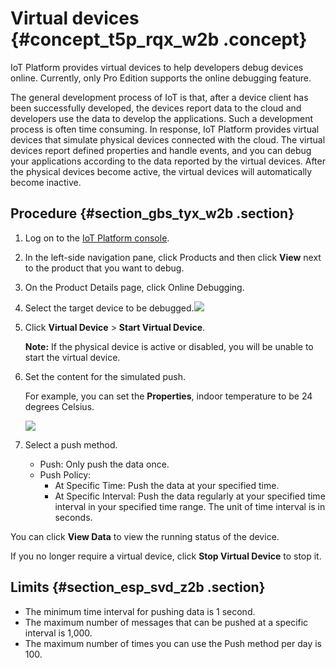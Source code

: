 # Virtual devices {#concept_t5p_rqx_w2b .concept}

IoT Platform provides virtual devices to help developers debug devices online. Currently, only Pro Edition supports the online debugging feature.

The general development process of IoT is that, after a device client has been successfully developed, the devices report data to the cloud and developers use the data to develop the applications. Such a development process is often time consuming. In response, IoT Platform provides virtual devices that simulate physical devices connected with the cloud. The virtual devices report defined properties and handle events, and you can debug your applications according to the data reported by the virtual devices. After the physical devices become active, the virtual devices will automatically become inactive.

## Procedure {#section_gbs_tyx_w2b .section}

1.  Log on to the [IoT Platform console](http://iot.console.aliyun.com/).
2.  In the left-side navigation pane, click Products and then click **View** next to the product that you want to debug.
3.  On the Product Details page, click Online Debugging.
4.  Select the target device to be debugged.![](http://static-aliyun-doc.oss-cn-hangzhou.aliyuncs.com/assets/img/17811/153793324210859_en-US.png)
5.  Click **Virtual Device** \> **Start Virtual Device**.

    **Note:** If the physical device is active or disabled, you will be unable to start the virtual device.

6.  Set the content for the simulated push.

    For example, you can set the **Properties**, indoor temperature to be 24 degrees Celsius.

    ![](http://static-aliyun-doc.oss-cn-hangzhou.aliyuncs.com/assets/img/17811/153793324210879_en-US.png)

7.  Select a push method.
    -   Push: Only push the data once.
    -   Push Policy:
        -   At Specific Time: Push the data at your specified time.
        -   At Specific Interval: Push the data regularly at your specified time interval in your specified time range. The unit of time interval is in seconds.

You can click **View Data** to view the running status of the device.

If you no longer require a virtual device, click **Stop Virtual Device** to stop it.

## Limits {#section_esp_svd_z2b .section}

-   The minimum time interval for pushing data is 1 second.
-   The maximum number of messages that can be pushed at a specific interval is 1,000.
-   The maximum number of times you can use the Push method per day is 100.

